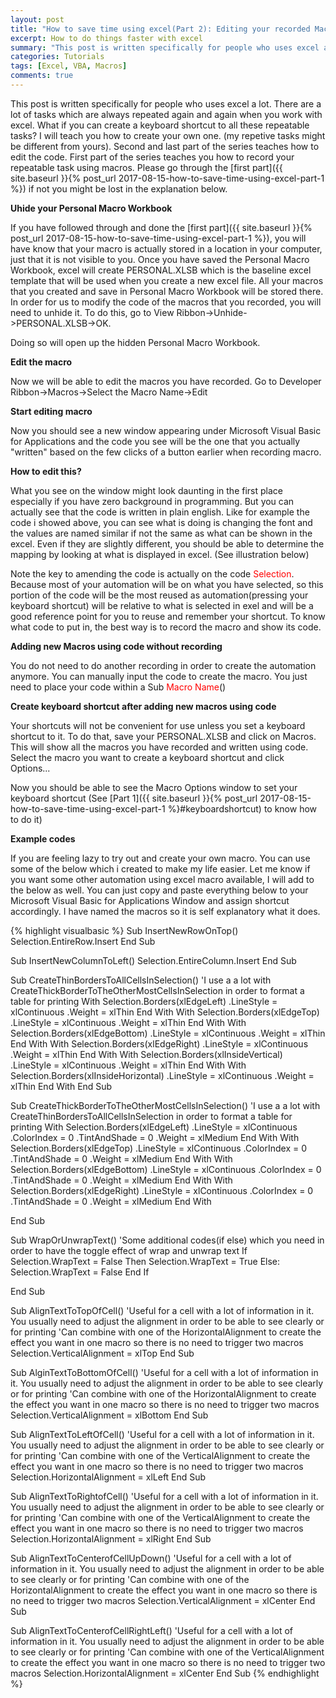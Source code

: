 ```yaml
---
layout: post
title: "How to save time using excel(Part 2): Editing your recorded Macro - Minimal code involved"
excerpt: How to do things faster with excel
summary: "This post is written specifically for people who uses excel a lot. There are a lot of tasks which are always repeated again and again when you work with excel. What if you can create a keyboard shortcut to all these repeatable tasks? I will teach you how to create your own one(my repetive tasks might be different from yours). Second and last part of the series teaches how to edit the code "
categories: Tutorials
tags: [Excel, VBA, Macros]
comments: true
---
```


This post is written specifically for people who uses excel a lot. There are a lot of tasks which are always repeated again and again when you work with excel. What if you can create a keyboard shortcut to all these repeatable tasks? I will teach you how to create your own one. (my repetive tasks might be different from yours). Second and last part of the series teaches how to edit the code. First part of the series teaches you how to record your repeatable task using macros. Please go through the [first part]({{ site.baseurl }}{% post_url 2017-08-15-how-to-save-time-using-excel-part-1 %}) if not you might be lost in the explanation below.

**Uhide your Personal Macro Workbook**

If you have followed through and done the [first part]({{ site.baseurl }}{% post_url 2017-08-15-how-to-save-time-using-excel-part-1 %}), you will have know that your macro is actually stored in a location in your computer, just that it is not visible to you. Once you have saved the Personal Macro Workbook, excel will create PERSONAL.XLSB which is the baseline excel template that will be used when you create a new excel file. All your macros that you created and save in Personal Macro Workbook will be stored there. In order for us to modify the code of the macros that you recorded, you will need to unhide it. To do this, go to View Ribbon->Unhide->PERSONAL.XLSB->OK.<br>
<img src="{{ site.baseurl }}/images/unhidemacrowb.jpg" alt="">

Doing so will open up the hidden Personal Macro Workbook.

**Edit the macro**

Now we will be able to edit the macros you have recorded. Go to Developer Ribbon->Macros->Select the Macro Name->Edit<br>
<img src="{{ site.baseurl }}/images/editmacro.jpg" alt="">

**Start editing macro**

Now you should see a new window appearing under Microsoft Visual Basic for Applications and the code you see will be the one that you actually "written" based on the few clicks of a button earlier when recording macro.<br>
<img src="{{ site.baseurl }}/images/macrowindow.jpg" alt="">


**How to edit this?**

What you see on the window might look daunting in the first place especially if you have zero background in programming. But you can actually see that the code is written in plain english. Like for example the code i showed above, you can see what is doing is changing the font and the values are named similar if not the same as what can be shown in the excel. Even if they are slightly different, you should be able to determine the mapping by looking at what is displayed in excel. (See illustration below)<br>
<img src="{{ site.baseurl }}/images/vbamapping.jpg" alt="">

Note the key to amending the code is actually on the code <span style="color:red" font-family="courier new">Selection</span>. Because most of your automation will be on what you have selected, so this portion of the code will be the most reused as automation(pressing your keyboard shortcut) will be relative to what is selected in exel and will be a good reference point for you to reuse and remember your shortcut. To know what code to put in, the best way is to record the macro and show its code.

**Adding new Macros using code without recording**

You do not need to do another recording in order to create the automation anymore. You can manually input the code to create the macro. You just need to place your code within a Sub <span style="color:red" font-family="courier new">Macro Name</span>()<br>
<img src="{{ site.baseurl }}/images/putyourcode.jpg" alt="">

**Create keyboard shortcut after adding new macros using code**

Your shortcuts will not be convenient for use unless you set a keyboard shortcut to it. To do that, save your PERSONAL.XLSB and click on Macros. This will show all the macros you have recorded and written using code. Select the macro you want to create a keyboard shortcut and click Options...<br>
<img src="{{ site.baseurl }}/images/macrooptions.jpg" alt="">

Now you should be able to see the Macro Options window to set your keyboard shortcut (See [Part 1]({{ site.baseurl }}{% post_url 2017-08-15-how-to-save-time-using-excel-part-1 %}#keyboardshortcut) to know how to do it)

**Example codes**

If you are feeling lazy to try out and create your own macro. You can use some of the below which i created to make my life easier. Let me know if you want some other automation using excel macro available, I will add to the below as well. You can just copy and paste everything below to your Microsoft Visual Basic for Applications Window and assign shortcut accordingly. I have named the macros so it is self explanatory what it does.



{% highlight visualbasic %}
Sub InsertNewRowOnTop()
    Selection.EntireRow.Insert
End Sub

Sub InsertNewColumnToLeft()
    Selection.EntireColumn.Insert
End Sub

Sub CreateThinBordersToAllCellsInSelection()
'I use a a lot with CreateThickBorderToTheOtherMostCellsInSelection in order to format a table for printing
    With Selection.Borders(xlEdgeLeft)
        .LineStyle = xlContinuous
        .Weight = xlThin
    End With
    With Selection.Borders(xlEdgeTop)
        .LineStyle = xlContinuous
        .Weight = xlThin
    End With
    With Selection.Borders(xlEdgeBottom)
        .LineStyle = xlContinuous
        .Weight = xlThin
    End With
    With Selection.Borders(xlEdgeRight)
        .LineStyle = xlContinuous
        .Weight = xlThin
    End With
    With Selection.Borders(xlInsideVertical)
        .LineStyle = xlContinuous
        .Weight = xlThin
    End With
    With Selection.Borders(xlInsideHorizontal)
        .LineStyle = xlContinuous
        .Weight = xlThin
    End With
End Sub


Sub CreateThickBorderToTheOtherMostCellsInSelection()
'I use a a lot with CreateThinBordersToAllCellsInSelection in order to format a table for printing
    With Selection.Borders(xlEdgeLeft)
        .LineStyle = xlContinuous
        .ColorIndex = 0
        .TintAndShade = 0
        .Weight = xlMedium
    End With
    With Selection.Borders(xlEdgeTop)
        .LineStyle = xlContinuous
        .ColorIndex = 0
        .TintAndShade = 0
        .Weight = xlMedium
    End With
    With Selection.Borders(xlEdgeBottom)
        .LineStyle = xlContinuous
        .ColorIndex = 0
        .TintAndShade = 0
        .Weight = xlMedium
    End With
    With Selection.Borders(xlEdgeRight)
        .LineStyle = xlContinuous
        .ColorIndex = 0
        .TintAndShade = 0
        .Weight = xlMedium
    End With

End Sub


Sub WrapOrUnwrapText()
'Some additional codes(if else) which you need in order to have the toggle effect of wrap and unwrap text
If Selection.WrapText = False Then
    Selection.WrapText = True
Else: Selection.WrapText = False
End If

End Sub

Sub AlignTextToTopOfCell()
'Useful for a cell with a lot of information in it. You usually need to adjust the alignment in order to be able to see clearly or for printing
'Can combine with one of the HorizontalAlignment to create the effect you want in one macro so there is no need to trigger two macros
    Selection.VerticalAlignment = xlTop
End Sub

Sub AlginTextToBottomOfCell()
'Useful for a cell with a lot of information in it. You usually need to adjust the alignment in order to be able to see clearly or for printing
'Can combine with one of the HorizontalAlignment to create the effect you want in one macro so there is no need to trigger two macros
    Selection.VerticalAlignment = xlBottom
End Sub

Sub AlignTextToLeftOfCell()
'Useful for a cell with a lot of information in it. You usually need to adjust the alignment in order to be able to see clearly or for printing
'Can combine with one of the VerticalAlignment to create the effect you want in one macro so there is no need to trigger two macros
    Selection.HorizontalAlignment = xlLeft
End Sub

Sub AlignTextToRightofCell()
'Useful for a cell with a lot of information in it. You usually need to adjust the alignment in order to be able to see clearly or for printing
'Can combine with one of the VerticalAlignment to create the effect you want in one macro so there is no need to trigger two macros
    Selection.HorizontalAlignment = xlRight
End Sub

Sub AlignTextToCenterofCellUpDown()
'Useful for a cell with a lot of information in it. You usually need to adjust the alignment in order to be able to see clearly or for printing
'Can combine with one of the HorizontalAlignment to create the effect you want in one macro so there is no need to trigger two macros
    Selection.VerticalAlignment = xlCenter
End Sub

Sub AlignTextToCenterofCellRightLeft()
'Useful for a cell with a lot of information in it. You usually need to adjust the alignment in order to be able to see clearly or for printing
'Can combine with one of the VerticalAlignment to create the effect you want in one macro so there is no need to trigger two macros
    Selection.HorizontalAlignment = xlCenter
End Sub
{% endhighlight %}